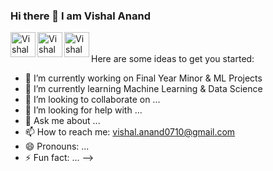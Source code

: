 ### Hi there 👋 I am Vishal Anand

<a href="https://twitter.com/iam_levi07">
  <img align="left" alt="Vishal Anand's Twitter" width="40px" src="https://img.icons8.com/nolan/2x/twitter-squared.png" />
</a>
<a href="https://www.linkedin.com/in/vishal-anand-83b661124/">
  <img align="left" alt="Vishal Anand's LinkdeIN" width="40px" src="https://img.icons8.com/nolan/2x/linkedin.png" />
</a>
<a href="https://www.instagram.com/anand_vishal07/">
  <img align="left" alt="Vishal Anand's Instagram" width="40px" src="https://img.icons8.com/nolan/2x/instagram-new.png" />
</a>
<br />
<br />
Here are some ideas to get you started:

- 🔭 I’m currently working on Final Year Minor & ML Projects
- 🌱 I’m currently learning Machine Learning & Data Science
- 👯 I’m looking to collaborate on ...
- 🤔 I’m looking for help with ...
- 💬 Ask me about ...
- 📫 How to reach me: vishal.anand0710@gmail.com
- 😄 Pronouns: ...
- ⚡ Fun fact: ...
-->
</a>
